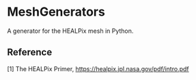 # MeshGenerators
A generator for the HEALPix mesh in Python.

## Reference
[1] The HEALPix Primer, https://healpix.jpl.nasa.gov/pdf/intro.pdf
